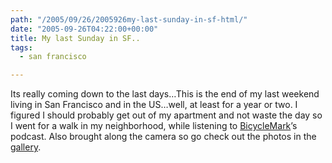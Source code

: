 ```yaml
---
path: "/2005/09/26/2005926my-last-sunday-in-sf-html/" 
date: "2005-09-26T04:22:00+00:00" 
title: My last Sunday in SF..
tags:
  - san francisco

---
```

Its really coming down to the last days&hellip;This is the end of my last weekend living in San Francisco and in the US&hellip;well, at least for a year or two. I figured I should probably get out of my apartment and not waste the day so I went for a walk in my neighborhood, while listening to <a href="http://www.bicyclemark.org/blog/">BicycleMark</a>&rsquo;s podcast. Also brought along the camera so go check out the photos in the <a href="/photos/technovangelist/default.aspx" class="broken_link">gallery</a>.
